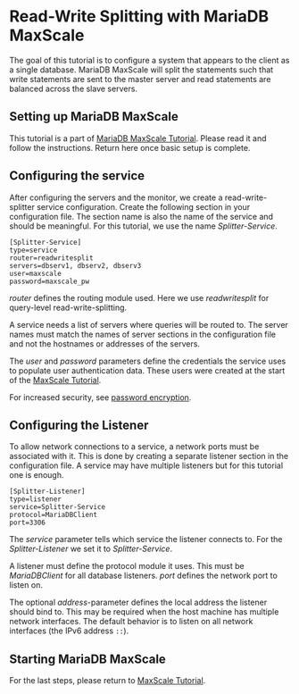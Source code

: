 # Read-Write Splitting with MariaDB MaxScale

The goal of this tutorial is to configure a system that appears to the client as a single
database. MariaDB MaxScale will split the statements such that write statements are sent
to the master server and read statements are balanced across the slave servers.

## Setting up MariaDB MaxScale

This tutorial is a part of [MariaDB MaxScale Tutorial](MaxScale-Tutorial.md).
Please read it and follow the instructions. Return here once basic setup is complete.

## Configuring the service

After configuring the servers and the monitor, we create a read-write-splitter service
configuration. Create the following section in your configuration file. The section name
is also the name of the service and should be meaningful. For this tutorial, we use the
name *Splitter-Service*.

```
[Splitter-Service]
type=service
router=readwritesplit
servers=dbserv1, dbserv2, dbserv3
user=maxscale
password=maxscale_pw
```
*router* defines the routing module used. Here we use *readwritesplit* for
query-level read-write-splitting.

A service needs a list of servers where queries will be routed to. The server names must
match the names of server sections in the configuration file and not the hostnames or
addresses of the servers.

The *user* and *password* parameters define the credentials the service uses to populate
user authentication data. These users were created at the start of the
[MaxScale Tutorial](MaxScale-Tutorial.md).

For increased security, see [password encryption](Encrypting-Passwords.md).

## Configuring the Listener

To allow network connections to a service, a network ports must be associated with it.
This is done by creating a separate listener section in the configuration file. A service
may have multiple listeners but for this tutorial one is enough.

```
[Splitter-Listener]
type=listener
service=Splitter-Service
protocol=MariaDBClient
port=3306
```

The *service* parameter tells which service the listener connects to. For the
*Splitter-Listener* we set it to *Splitter-Service*.

A listener must define the protocol module it uses. This must be *MariaDBClient* for all
database listeners. *port* defines the network port to listen on.

The optional *address*-parameter defines the local address the listener should bind to.
This may be required when the host machine has multiple network interfaces. The
default behavior is to listen on all network interfaces (the IPv6 address `::`).

## Starting MariaDB MaxScale

For the last steps, please return to [MaxScale Tutorial](MaxScale-Tutorial.md).
